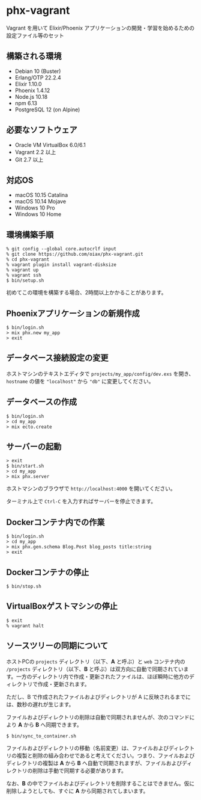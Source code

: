 # phx-vagrant

Vagrant を用いて Elixir/Phoenix アプリケーションの開発・学習を始めるための設定ファイル等のセット

## 構築される環境

* Debian 10 (Buster)
* Erlang/OTP 22.2.4
* Elixir 1.10.0
* Phoenix 1.4.12
* Node.js 10.18
* npm 6.13
* PostgreSQL 12 (on Alpine)

## 必要なソフトウェア

* Oracle VM VirtualBox 6.0/6.1
* Vagrant 2.2 以上
* Git 2.7 以上

## 対応OS

* macOS 10.15 Catalina
* macOS 10.14 Mojave
* Windows 10 Pro
* Windows 10 Home

## 環境構築手順

```
% git config --global core.autocrlf input
% git clone https://github.com/oiax/phx-vagrant.git
% cd phx-vagrant
% vagrant plugin install vagrant-disksize
% vagrant up
% vagrant ssh
$ bin/setup.sh
```

初めてこの環境を構築する場合、2時間以上かかることがあります。

## Phoenixアプリケーションの新規作成

```
$ bin/login.sh
> mix phx.new my_app
> exit
```

## データベース接続設定の変更

ホストマシンのテキストエディタで `projects/my_app/config/dev.exs` を開き、`hostname` の値を `"localhost"` から `"db"` に変更してください。

## データベースの作成

```
$ bin/login.sh
> cd my_app
> mix ecto.create
```

## サーバーの起動

```
> exit
$ bin/start.sh
> cd my_app
> mix phx.server
```

ホストマシンのブラウザで `http://localhost:4000` を開いてください。

ターミナル上で `Ctrl-C` を入力すればサーバーを停止できます。

## Dockerコンテナ内での作業

```
$ bin/login.sh
> cd my_app
> mix phx.gen.schema Blog.Post blog_posts title:string
> exit
```

## Dockerコンテナの停止

```
$ bin/stop.sh
```

## VirtualBoxゲストマシンの停止

```
$ exit
% vagrant halt
```

## ソースツリーの同期について

ホストPCの `projects` ディレクトリ（以下、**A** と呼ぶ）と `web` コンテナ内の `/projects` ディレクトリ（以下、**B** と呼ぶ）は双方向に自動で同期されています。一方のディレクトリ内で作成・更新されたファイルは、ほぼ瞬時に他方のディレクトリで作成・更新されます。

ただし、B で作成されたファイルおよびディレクトリが A に反映されるまでには、数秒の遅れが生じます。

ファイルおよびディレクトリの削除は自動で同期されませんが、次のコマンドにより **A** から **B** へ同期できます。

```
$ bin/sync_to_container.sh
```

ファイルおよびディレクトリの移動（名前変更）は、ファイルおよびディレクトリの複製と削除の組み合わせであると考えてください。つまり、ファイルおよびディレクトリの複製は **A** から **B** へ自動で同期されますが、ファイルおよびディレクトリの削除は手動で同期する必要があります。

なお、**B** の中でファイルおよびディレクトリを削除することはできません。仮に削除しようとしても、すぐに **A** から同期されてしまいます。
